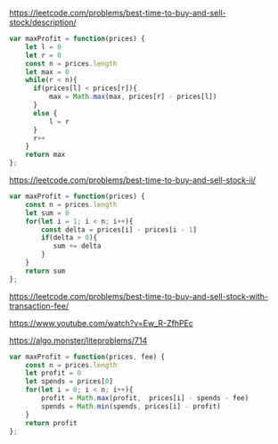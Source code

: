 https://leetcode.com/problems/best-time-to-buy-and-sell-stock/description/
```js
var maxProfit = function(prices) {
    let l = 0
    let r = 0
    const n = prices.length
    let max = 0
    while(r < n){
      if(prices[l] < prices[r]){
          max = Math.max(max, prices[r] - prices[l])
      }
      else {
          l = r
      }
      r++
    }
    return max
};
```

https://leetcode.com/problems/best-time-to-buy-and-sell-stock-ii/
```js
var maxProfit = function(prices) {
    const n = prices.length
    let sum = 0
    for(let i = 1; i < n; i++){
        const delta = prices[i] - prices[i - 1]
        if(delta > 0){
           sum += delta
        }
    }
    return sum
};
```

https://leetcode.com/problems/best-time-to-buy-and-sell-stock-with-transaction-fee/

https://www.youtube.com/watch?v=Ew_R-ZfhPEc

https://algo.monster/liteproblems/714
```js
var maxProfit = function(prices, fee) {
    const n = prices.length
    let profit = 0
    let spends = prices[0]
    for(let i = 0; i < n; i++){
        profit = Math.max(profit,  prices[i] - spends - fee)
        spends = Math.min(spends, prices[i] - profit)
    }
    return profit
};
```
